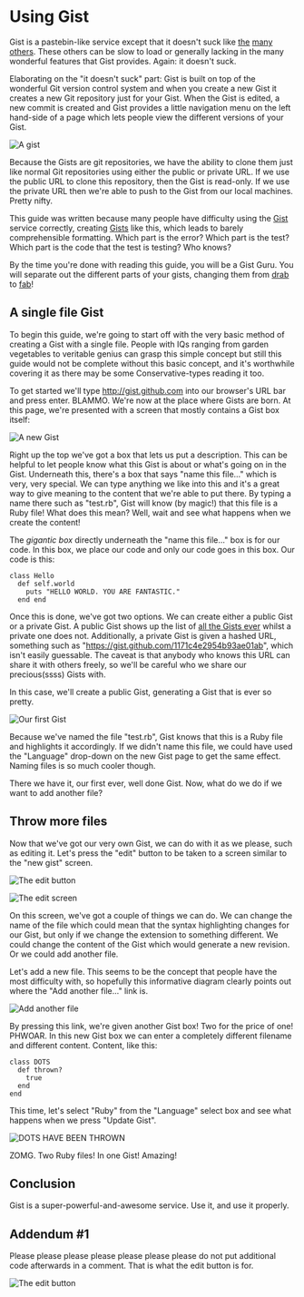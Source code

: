# Using Gist

Gist is a pastebin-like service except that it doesn't suck like
[the](http://pastebin.org) [many](http://pastie.org)
[others](http://paste.pocoo.org/). These others can be slow to load or
generally lacking in the many wonderful features that Gist provides. Again: it
doesn't suck.

Elaborating on the "it doesn't suck" part: Gist is built on top of the
wonderful Git version control system and when you create a new Gist it creates
a new Git repository just for your Gist. When the Gist is edited, a new commit
is created and Gist provides a little navigation menu on the left hand-side of
a page which lets people view the different versions of your Gist.

![A gist](/using-gist/a-gist.png)

Because the Gists are git repositories, we have the ability to clone them just
like normal Git repositories using either the public or private URL. If we use
the public URL to clone this repository, then the Gist is read-only. If we use
the private URL then we're able to push to the Gist from our local machines.
Pretty nifty.

This guide was written because many people have difficulty using the
[Gist](http://gist.github.com) service correctly, creating
[Gists](https://gist.github.com/1171c4e2954b93ae01ab) like this, which leads to
barely comprehensible formatting. Which part is the error? Which part is the
test? Which part is the code that the test is testing? Who knows?

By the time you're done with reading this guide, you will be a Gist Guru. You
will separate out the different parts of your gists, changing them from
[drab](https://gist.github.com/1171c4e2954b93ae01ab) to
[fab](https://gist.github.com/deb6b32d4a1144377125)!

## A single file Gist

To begin this guide, we're going to start off with the very basic method of
creating a Gist with a single file. People with IQs ranging from garden
vegetables to veritable genius can grasp this simple concept but still this
guide would not be complete without this basic concept, and it's worthwhile
covering it as there may be some Conservative-types reading it too.

To get started we'll type http://gist.github.com into our browser's URL bar and
press enter. BLAMMO. We're now at the place where Gists are born. At this page,
we're presented with a screen that mostly contains a Gist box itself:

![A new Gist](/using-gist/new-gist.png)

Right up the top we've got a box that lets us put a description. This can be
helpful to let people know what this Gist is about or what's going on in the Gist.  Underneath this, there's a
box that says "name this file..." which is very, very special. We can type
anything we like into this and it's a great way to give meaning to the content
that we're able to put there. By typing a name there such as "test.rb", Gist
will know (by magic!) that this file is a Ruby file! What does this mean? Well,
wait and see what happens when we create the content!

The *gigantic box* directly underneath the "name this file..." box is for our code. In this box, we place our
code and only our code goes in this box. Our code is this:

    class Hello 
      def self.world 
        puts "HELLO WORLD. YOU ARE FANTASTIC."
      end end

Once this is done, we've got two options. We can create either a public Gist or
a private Gist. A public Gist shows up the list of [all the Gists
ever](https://gist.github.com/gists) whilst a private one does not.
Additionally, a private Gist is given a hashed URL, something such as
"https://gist.github.com/1171c4e2954b93ae01ab", which isn't easily guessable.
The caveat is that anybody who knows this URL can share it with others freely,
so we'll be careful who we share our precious(ssss) Gists with.

In this case, we'll create a public Gist, generating a Gist that is ever so
pretty.

![Our first Gist](/using-gist/first-gist.png)

Because we've named the file "test.rb", Gist knows that this is a Ruby file and
highlights it accordingly. If we didn't name this file, we could have used the
"Language" drop-down on the new Gist page to get the same effect. Naming files
is so much cooler though.

There we have it, our first ever, well done Gist. Now, what do we do if we want
to add another file?

## Throw more files

Now that we've got our very own Gist, we can do with it as we please, such as
editing it. Let's press the "edit" button to be taken to a screen similar to
the "new gist" screen.

![The edit button](/using-gist/edit-gist.png)

![The edit screen](/using-gist/2-edit-gist.png)

On this screen, we've got a couple of things we can do. We can change the name
of the file which could mean that the syntax highlighting changes for our Gist,
but only if we change the extension to something different. We could change the
content of the Gist which would generate a new revision. Or we could add
another file.

Let's add a new file. This seems to be the concept that people have the most
difficulty with, so hopefully this informative diagram clearly points out where
the "Add another file..." link is.

![Add another file](/using-gist/add-another-file-gist.png)

By pressing this link, we're given another Gist box! Two for the price of one!
PHWOAR. In this new Gist box we can enter a completely different filename and
different content. Content, like this:

    class DOTS 
      def thrown?
        true
      end
    end

This time, let's select "Ruby" from the "Language" select box and see what
happens when we press "Update Gist".

![DOTS HAVE BEEN THROWN](/using-gist/dots-gist.png)

ZOMG. Two Ruby files! In one Gist! Amazing!

## Conclusion

Gist is a super-powerful-and-awesome service. Use it, and use it properly.

## Addendum #1

Please please please please please please please do not put additional code
afterwards in a comment. That is what the edit button is for.

![The edit button](/using-gist/edit-gist.png)
